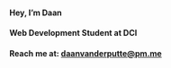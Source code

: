 #### Hey, I’m Daan
#### Web Development Student at DCI
#### Reach me at: daanvanderputte@pm.me

<!--
**daanvanderputte/daanvanderputte** is a ✨ _special_ ✨ repository because its `README.md` (this file) appears on your GitHub profile.

Here are some ideas to get you started:

- 🔭 I’m currently working on ...
- 🌱 I’m currently learning to become a developer at DCI
- 👯 I’m looking to collaborate on ...
- 🤔 I’m looking for help with ...
- 💬 Ask me about ...
- 📫 How to reach me: daanvanderputte@pm.me
- 😄 Pronouns: ...
- ⚡ Fun fact: ...
-->
